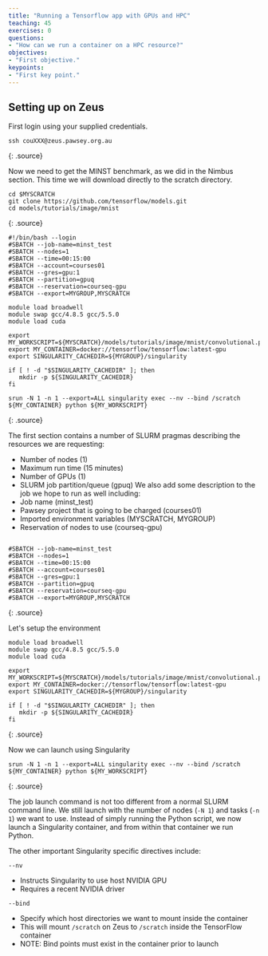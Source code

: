 ```yaml
---
title: "Running a Tensorflow app with GPUs and HPC"
teaching: 45
exercises: 0
questions:
- "How can we run a container on a HPC resource?"
objectives:
- "First objective."
keypoints:
- "First key point."
---
```


## Setting up on Zeus

First login using your supplied credentials.
~~~
ssh couXXX@zeus.pawsey.org.au
~~~
{: .source}

Now we need to get the MINST benchmark, as we did in the Nimbus section.  This time we will download directly to the scratch directory.
~~~
cd $MYSCRATCH
git clone https://github.com/tensorflow/models.git
cd models/tutorials/image/mnist
~~~
{: .source}

~~~
#!/bin/bash --login
#SBATCH --job-name=minst_test
#SBATCH --nodes=1
#SBATCH --time=00:15:00
#SBATCH --account=courses01
#SBATCH --gres=gpu:1
#SBATCH --partition=gpuq
#SBATCH --reservation=courseq-gpu
#SBATCH --export=MYGROUP,MYSCRATCH

module load broadwell
module swap gcc/4.8.5 gcc/5.5.0
module load cuda

export MY_WORKSCRIPT=${MYSCRATCH}/models/tutorials/image/mnist/convolutional.py
export MY_CONTAINER=docker://tensorflow/tensorflow:latest-gpu
export SINGULARITY_CACHEDIR=${MYGROUP}/singularity

if [ ! -d "$SINGULARITY_CACHEDIR" ]; then
   mkdir -p ${SINGULARITY_CACHEDIR}
fi

srun -N 1 -n 1 --export=ALL singularity exec --nv --bind /scratch ${MY_CONTAINER} python ${MY_WORKSCRIPT}
~~~
{: .source}

The first section contains a number of SLURM pragmas describing the resources we are requesting:
- Number of nodes (1)
- Maximum run time (15 minutes)
- Number of GPUs (1)
- SLURM job partition/queue (gpuq)
We also add some description to the job we hope to run as well including:
- Job name (minst_test)
- Pawsey project that is going to be charged (courses01)
- Imported environment variables (MYSCRATCH, MYGROUP)
- Reservation of nodes to use (courseq-gpu)

~~~

#SBATCH --job-name=minst_test
#SBATCH --nodes=1
#SBATCH --time=00:15:00
#SBATCH --account=courses01
#SBATCH --gres=gpu:1
#SBATCH --partition=gpuq
#SBATCH --reservation=courseq-gpu
#SBATCH --export=MYGROUP,MYSCRATCH

~~~
{: .source}

Let's setup the environment
~~~
module load broadwell
module swap gcc/4.8.5 gcc/5.5.0
module load cuda

export MY_WORKSCRIPT=${MYSCRATCH}/models/tutorials/image/mnist/convolutional.py
export MY_CONTAINER=docker://tensorflow/tensorflow:latest-gpu
export SINGULARITY_CACHEDIR=${MYGROUP}/singularity

if [ ! -d "$SINGULARITY_CACHEDIR" ]; then
   mkdir -p ${SINGULARITY_CACHEDIR}
fi
~~~
{: .source}

Now we can launch using Singularity

~~~
srun -N 1 -n 1 --export=ALL singularity exec --nv --bind /scratch ${MY_CONTAINER} python ${MY_WORKSCRIPT}
~~~
{: .source}

The job launch command is not too different from a normal SLURM command line.  We still launch with the number of nodes (`-N 1`) and tasks (`-n 1`)
we want to use.  Instead of simply running the Python script, we now launch a Singularity container, and from within that container we run Python.

The other important Singularity specific directives include:

`--nv`
  * Instructs Singularity to use host NVIDIA GPU
  * Requires a recent NVIDIA driver

`--bind`
  * Specify which host directories we want to mount inside the container
  * This will mount `/scratch` on Zeus to `/scratch` inside the TensorFlow container
  * NOTE: Bind points must exist in the container prior to launch
